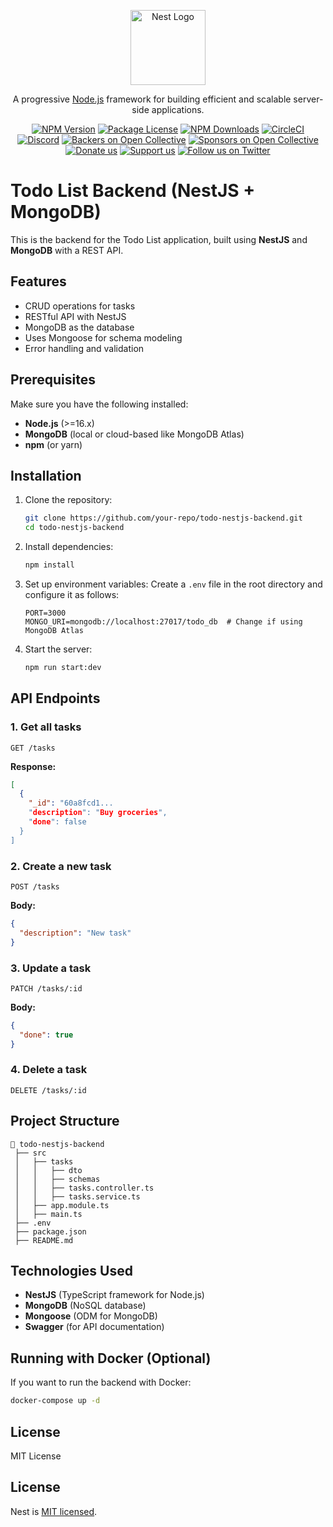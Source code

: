 <p align="center">
  <a href="http://nestjs.com/" target="blank"><img src="https://nestjs.com/img/logo-small.svg" width="120" alt="Nest Logo" /></a>
</p>

[circleci-image]: https://img.shields.io/circleci/build/github/nestjs/nest/master?token=abc123def456
[circleci-url]: https://circleci.com/gh/nestjs/nest

  <p align="center">A progressive <a href="http://nodejs.org" target="_blank">Node.js</a> framework for building efficient and scalable server-side applications.</p>
    <p align="center">
<a href="https://www.npmjs.com/~nestjscore" target="_blank"><img src="https://img.shields.io/npm/v/@nestjs/core.svg" alt="NPM Version" /></a>
<a href="https://www.npmjs.com/~nestjscore" target="_blank"><img src="https://img.shields.io/npm/l/@nestjs/core.svg" alt="Package License" /></a>
<a href="https://www.npmjs.com/~nestjscore" target="_blank"><img src="https://img.shields.io/npm/dm/@nestjs/common.svg" alt="NPM Downloads" /></a>
<a href="https://circleci.com/gh/nestjs/nest" target="_blank"><img src="https://img.shields.io/circleci/build/github/nestjs/nest/master" alt="CircleCI" /></a>
<a href="https://discord.gg/G7Qnnhy" target="_blank"><img src="https://img.shields.io/badge/discord-online-brightgreen.svg" alt="Discord"/></a>
<a href="https://opencollective.com/nest#backer" target="_blank"><img src="https://opencollective.com/nest/backers/badge.svg" alt="Backers on Open Collective" /></a>
<a href="https://opencollective.com/nest#sponsor" target="_blank"><img src="https://opencollective.com/nest/sponsors/badge.svg" alt="Sponsors on Open Collective" /></a>
  <a href="https://paypal.me/kamilmysliwiec" target="_blank"><img src="https://img.shields.io/badge/Donate-PayPal-ff3f59.svg" alt="Donate us"/></a>
    <a href="https://opencollective.com/nest#sponsor"  target="_blank"><img src="https://img.shields.io/badge/Support%20us-Open%20Collective-41B883.svg" alt="Support us"></a>
  <a href="https://twitter.com/nestframework" target="_blank"><img src="https://img.shields.io/twitter/follow/nestframework.svg?style=social&label=Follow" alt="Follow us on Twitter"></a>
</p>
  <!--[![Backers on Open Collective](https://opencollective.com/nest/backers/badge.svg)](https://opencollective.com/nest#backer)
  [![Sponsors on Open Collective](https://opencollective.com/nest/sponsors/badge.svg)](https://opencollective.com/nest#sponsor)-->

# Todo List Backend (NestJS + MongoDB)

This is the backend for the Todo List application, built using **NestJS** and **MongoDB** with a REST API.

## Features
- CRUD operations for tasks
- RESTful API with NestJS
- MongoDB as the database
- Uses Mongoose for schema modeling
- Error handling and validation

## Prerequisites
Make sure you have the following installed:
- **Node.js** (>=16.x)
- **MongoDB** (local or cloud-based like MongoDB Atlas)
- **npm** (or yarn)

## Installation

1. Clone the repository:
   ```sh
   git clone https://github.com/your-repo/todo-nestjs-backend.git
   cd todo-nestjs-backend
   ```

2. Install dependencies:
   ```sh
   npm install
   ```

3. Set up environment variables:
   Create a `.env` file in the root directory and configure it as follows:
   ```env
   PORT=3000
   MONGO_URI=mongodb://localhost:27017/todo_db  # Change if using MongoDB Atlas
   ```

4. Start the server:
   ```sh
   npm run start:dev
   ```

## API Endpoints

### 1. Get all tasks
   ```http
   GET /tasks
   ```
   **Response:**
   ```json
   [
     {
       "_id": "60a8fcd1...
       "description": "Buy groceries",
       "done": false
     }
   ]
   ```

### 2. Create a new task
   ```http
   POST /tasks
   ```
   **Body:**
   ```json
   {
     "description": "New task"
   }
   ```

### 3. Update a task
   ```http
   PATCH /tasks/:id
   ```
   **Body:**
   ```json
   {
     "done": true
   }
   ```

### 4. Delete a task
   ```http
   DELETE /tasks/:id
   ```

## Project Structure
```
📂 todo-nestjs-backend
 ├── src
 │   ├── tasks
 │   │   ├── dto
 │   │   ├── schemas
 │   │   ├── tasks.controller.ts
 │   │   ├── tasks.service.ts
 │   ├── app.module.ts
 │   ├── main.ts
 ├── .env
 ├── package.json
 ├── README.md
```

## Technologies Used
- **NestJS** (TypeScript framework for Node.js)
- **MongoDB** (NoSQL database)
- **Mongoose** (ODM for MongoDB)
- **Swagger** (for API documentation)

## Running with Docker (Optional)
If you want to run the backend with Docker:
```sh
docker-compose up -d
```

## License
MIT License


## License

Nest is [MIT licensed](https://github.com/nestjs/nest/blob/master/LICENSE).
